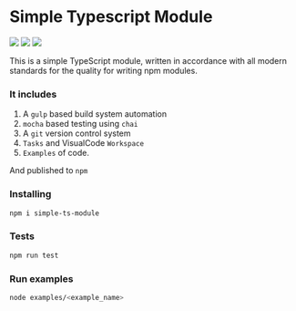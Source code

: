 # Simple Typescript Module

<img src="https://img.shields.io/badge/tests-passed-brightgreen?logo=mocha&logoColor=white">
<img src="https://img.shields.io/badge/build-passed-brightgreen?logo=gulp&logoColor=white&logoWidth=20">
<img src="https://img.shields.io/badge/typescript-v4.4.4-blue?logo=typescript">

This is a simple TypeScript module, written in accordance with all modern standards for the quality for writing npm modules.

### It includes 
1. A <code>gulp</code> based build system automation
2. <code>mocha</code> based testing using <code>chai</code>
3. A <code>git</code> version control system
4. <code>Tasks</code> and VisualCode <code>Workspace</code>
5. <code>Examples</code> of code.

And published to <code>npm</code>

### Installing
```bash
npm i simple-ts-module
```

### Tests
```bash
npm run test
```

### Run examples
```bash
node examples/<example_name>
```